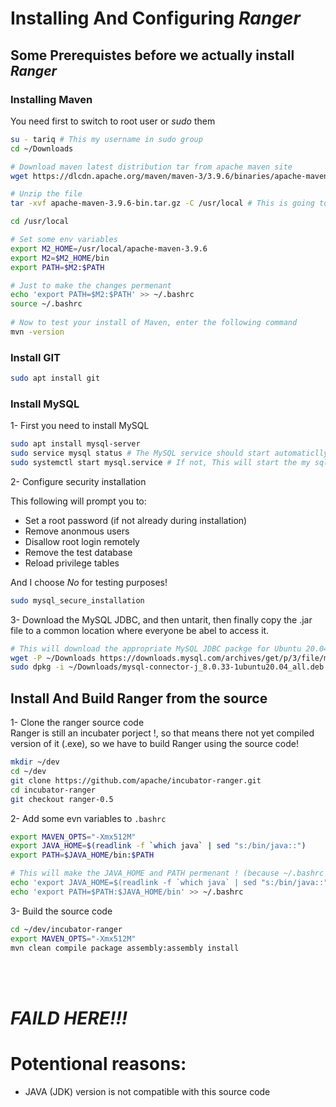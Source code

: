 # Installing And Configuring *Ranger*  

## Some Prerequistes before we actually install *Ranger*  

### Installing Maven

You need first to switch to root user or *sudo* them  

``` bash
su - tariq # This my username in sudo group
cd ~/Downloads

# Download maven latest distribution tar from apache maven site
wget https://dlcdn.apache.org/maven/maven-3/3.9.6/binaries/apache-maven-3.9.6-bin.tar.gz

# Unzip the file
tar -xvf apache-maven-3.9.6-bin.tar.gz -C /usr/local # This is going to *tar* the file into /usr/local

cd /usr/local

# Set some env variables
export M2_HOME=/usr/local/apache-maven-3.9.6
export M2=$M2_HOME/bin
export PATH=$M2:$PATH

# Just to make the changes permenant
echo 'export PATH=$M2:$PATH' >> ~/.bashrc
source ~/.bashrc 
  
# Now to test your install of Maven, enter the following command
mvn -version
```

### Install GIT  
``` bash  
sudo apt install git
```

### Install MySQL  

1-  First you need to install MySQL
``` bash
sudo apt install mysql-server  
sudo service mysql status # The MySQL service should start automaticlly verify by this command
sudo systemctl start mysql.service # If not, This will start the my sql service   
```  
2-  Configure security installation

This following will prompt you to:
  - Set a root password (if not already during installation)
  - Remove anonmous users  
  - Disallow root login remotely  
  - Remove the test database
  - Reload privilege tables      

And I choose *No* for testing purposes!
``` bash
sudo mysql_secure_installation
```  

3-  Download the MySQL JDBC, and then untarit, then finally copy the .jar file to a common location where everyone be abel to access it.

``` bash  
# This will download the appropriate MySQL JDBC packge for Ubuntu 20.04 LTS
wget -P ~/Downloads https://downloads.mysql.com/archives/get/p/3/file/mysql-connector-j_8.0.33-1ubuntu20.04_all.deb
sudo dpkg -i ~/Downloads/mysql-connector-j_8.0.33-1ubuntu20.04_all.deb # This will install the .deb package
```  

## Install And Build Ranger from the source  

1-  Clone the ranger source code  
Ranger is still an incubater porject !, so that means there not yet compiled version of it (.exe), so we have to build Ranger using the source code!  
``` bash  
mkdir ~/dev  
cd ~/dev  
git clone https://github.com/apache/incubator-ranger.git  
cd incubator-ranger  
git checkout ranger-0.5  
```

2-  Add some evn variables to `.bashrc`  
``` bash    
export MAVEN_OPTS="-Xmx512M"
export JAVA_HOME=$(readlink -f `which java` | sed "s:/bin/java::")
export PATH=$JAVA_HOME/bin:$PATH

# This will make the JAVA_HOME and PATH permenant ! (because ~/.bashrc runs on every boot)
echo 'export JAVA_HOME=$(readlink -f `which java` | sed "s:/bin/java::")' >> ~/.bashrc
echo 'export PATH=$PATH:$JAVA_HOME/bin' >> ~/.bashrc
```

3-  Build the source code
``` bash    
cd ~/dev/incubator-ranger
export MAVEN_OPTS="-Xmx512M" 
mvn clean compile package assembly:assembly install
```  


&nbsp;
&nbsp;  
&nbsp;  
  

# ***FAILD HERE!!!***
# Potentional reasons:
  - JAVA (JDK) version is not compatible with this source code  
  